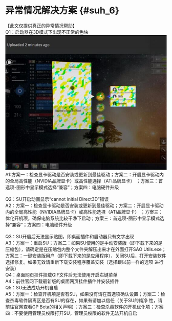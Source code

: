 # 异常情况解决方案 {#suh_6}
【此文仅提供真正的异常情况帮助】<br>
Q1：启动器在3D模式下出现不正常的色块<br>
![](https://raw.githubusercontent.com/LiyroPen/SAO_Utils_help/master/Images/6-1.jpg)<br>
A1:方案一：检查显卡驱动是否安装或更新到最佳驱动；方案二：开启显卡驱动内的全局高性能（NVIDIA品牌显卡）或高性能选择（ATi品牌显卡）
；方案三：首选项-图形中显示模式选择“兼容”；方案四：电脑硬件升级<br><br>
Q2：SU开启动画显示“cannot initial Direct3D”错误<br>
A2：方案一：检查显卡驱动是否安装或更新到最佳驱动；方案二：开启显卡驱动内的全局高性能（NVIDIA品牌显卡）或高性能选择（ATi品牌显卡）
；方案三：优化开机项，确保电脑系统比较干净下启动；方案三：首选项-图形中显示模式选择“兼容”；方案四：电脑硬件升级<br><br>
Q3：SU开启后无法显示贴图，即桌面插件和启动器只有文字出现<br>
A3：方案一：重启SU；方案二：如果SU使用的是手动安装版（即下载下来的是压缩包），请确定是在压缩包内整个文件夹解压出来才在外面打开SAO Utils.exe；
方案三：一键安装版用户（即下载下来的是应用程序），关闭SU后，打开安装软件选择修复。如果无效请重新下载安装程序覆盖安装（选择跟以前一样的选项
进行安装）<br>
Q4：桌面网页挂件挂载GIF文件后无法使用开启右键菜单<br>
A4：前往官网下载最新版的桌面网页挂件插件并安装插件<br>
Q5：SU无法成功开机自启<br>
A5：方案一：检查开机项是否有SU，如果没有请在首选项确认设置；方案二：检查杀毒软件隔离区是否有SU的存在，如果有请加以信任（关于SU的纯净
性，请前往官网查看GP Beta的相关声明）；方案三：检查杀毒软件的开机优化项；方案四：不要使用管理员权限打开SU，管理员权限的软件无法开机自启
